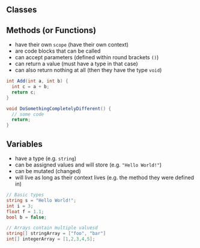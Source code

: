 ## Classes

## Methods (or Functions)

- have their own `scope` (have their own context)
- are code blocks that can be called
- can accept parameters (defined within round brackets `()`)
- can return a value (must have a type in that case)
- can also return nothing at all (then they have the type `void`)

```cs
int Add(int a, int b) {
  int c = a + b;
  return c;
}

void DoSomethingCompletelyDifferent() {
  // some code
  return;
}
```

## Variables

- have a type (e.g. `string`)
- can be assigned values and will store (e.g. `"Hello World!"`)
- can be mutated (changed)
- will live as long as their context lives (e.g. the method they were defined in)

```cs
// Basic types
string s = "Hello World!";
int i = 3;
float f = 1.1;
bool b = false;

// Arrays contain multiple valuesd
string[] stringArray = ["foo", "bar"]
int[] integerArray = [1,2,3,4,5];
```
